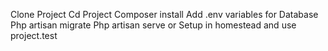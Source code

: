 Clone Project 
Cd Project 
Composer install 
Add .env variables for Database 
Php artisan migrate
Php artisan serve or Setup in homestead and use project.test
